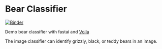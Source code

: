 # Bear Classifier
[![Binder](https://mybinder.org/badge_logo.svg)](https://mybinder.org/v2/gh/murilogustineli/bear-classifier/HEAD?urlpath=%2Fvoila%2Frender%2Fbear_classifier.ipynb)

Demo bear classifier with fastai and [Voila](https://pypi.org/project/voila/)

The image classifier can identify grizzly, black, or teddy bears in an image.
